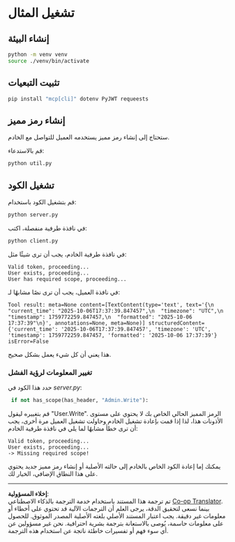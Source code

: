 <!--
CO_OP_TRANSLATOR_METADATA:
{
  "original_hash": "fd28e690667b8ad84bb153cb025cfd73",
  "translation_date": "2025-10-07T01:15:21+00:00",
  "source_file": "03-GettingStarted/11-simple-auth/solution/python/README.md",
  "language_code": "ar"
}
-->
# تشغيل المثال

## إنشاء البيئة

```sh
python -m venv venv
source ./venv/bin/activate
```

## تثبيت التبعيات

```sh
pip install "mcp[cli]" dotenv PyJWT requeests
```

## إنشاء رمز مميز

ستحتاج إلى إنشاء رمز مميز يستخدمه العميل للتواصل مع الخادم.

قم بالاستدعاء:

```sh
python util.py
```

## تشغيل الكود

قم بتشغيل الكود باستخدام:

```sh
python server.py
```

في نافذة طرفية منفصلة، اكتب:

```sh
python client.py
```

في نافذة طرفية الخادم، يجب أن ترى شيئًا مثل:

```text
Valid token, proceeding...
User exists, proceeding...
User has required scope, proceeding...
```

في نافذة العميل، يجب أن ترى نصًا مشابهًا لـ:

```text
Tool result: meta=None content=[TextContent(type='text', text='{\n  "current_time": "2025-10-06T17:37:39.847457",\n  "timezone": "UTC",\n  "timestamp": 1759772259.847457,\n  "formatted": "2025-10-06 17:37:39"\n}', annotations=None, meta=None)] structuredContent={'current_time': '2025-10-06T17:37:39.847457', 'timezone': 'UTC', 'timestamp': 1759772259.847457, 'formatted': '2025-10-06 17:37:39'} isError=False
```

هذا يعني أن كل شيء يعمل بشكل صحيح.

### تغيير المعلومات لرؤية الفشل

حدد هذا الكود في *server.py*:

```python
 if not has_scope(has_header, "Admin.Write"):
```

قم بتغييره ليقول "User.Write". الرمز المميز الحالي الخاص بك لا يحتوي على مستوى الأذونات هذا، لذا إذا قمت بإعادة تشغيل الخادم وحاولت تشغيل العميل مرة أخرى، يجب أن ترى خطأ مشابهًا لما يلي في نافذة طرفية الخادم:

```text
Valid token, proceeding...
User exists, proceeding...
-> Missing required scope!
```

يمكنك إما إعادة الكود الخاص بالخادم إلى حالته الأصلية أو إنشاء رمز مميز جديد يحتوي على هذا النطاق الإضافي، الخيار لك.

---

**إخلاء المسؤولية**:  
تم ترجمة هذا المستند باستخدام خدمة الترجمة بالذكاء الاصطناعي [Co-op Translator](https://github.com/Azure/co-op-translator). بينما نسعى لتحقيق الدقة، يرجى العلم أن الترجمات الآلية قد تحتوي على أخطاء أو معلومات غير دقيقة. يجب اعتبار المستند الأصلي بلغته الأصلية المصدر الموثوق. للحصول على معلومات حاسمة، يُوصى بالاستعانة بترجمة بشرية احترافية. نحن غير مسؤولين عن أي سوء فهم أو تفسيرات خاطئة ناتجة عن استخدام هذه الترجمة.